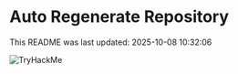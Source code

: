 # Auto Regenerate Repository

This README was last updated: 2025-10-08 10:32:06

 ![TryHackMe](https://tryhackme.com/badge/533634)